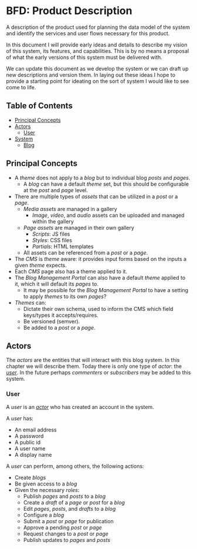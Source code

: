 # BFD: Product Description
A description of the product used for planning the data model of the system and identify the services and user flows necessary for this product.

In this document I will provide early ideas and details to describe my vision of this system, its features, and capabilities. This is by no means a proposal of what the early versions of this system must be delivered with.

We can update this document as we develop the system or we can draft up new descriptions and version them. In laying out these ideas I hope to provide a starting point for ideating on the sort of system I would like to see come to life.

## Table of Contents
* [Principal Concepts](#principal-concepts)
* [Actors](#actors)
  * [User](#user)
* [System](#system)
  * [Blog](#blog)

## Principal Concepts
* A _theme_ does not apply to a _blog_ but to individual blog _posts_ and _pages_.
  * A _blog_ can have a default _theme_ set, but this should be configurable at the _post_ and _page_ level.
* There are multiple types of _assets_ that can be utilized in a _post_ or a _page_.
  * _Media assets_ are managed in a gallery
    * _Image_, _video_, and _audio_ assets can be uploaded and managed within the gallery
  * _Page assets_ are managed in their own gallery
    * _Scripts_: JS files
    * _Styles_: CSS files
    * _Partials_: HTML templates
  * All assets can be referenced from a _post_ or a _page_.
* The _CMS_ is _theme_ aware: it provides input forms based on the inputs a given _theme_ expects.
* Each _CMS_ page also has a theme applied to it.
* The _Blog Management Portal_ can also have a default _theme_ applied to it, which it will default its _pages_ to.
  * It may be possible for the _Blog Management Portal_ to have a setting to apply _themes_ to its own _pages_?
* _Themes_ can:
  * Dictate their own schema, used to inform the CMS which field keys/types it accepts/requires.
  * Be versioned (semver).
  * Be added to a _post_ or a _page_.

## Actors
The _actors_ are the entities that will interact with this blog system. In this chapter we will describe them. Today there is only one type of _actor_: the _[user](#user)_. In the future perhaps _commenters_ or _subscribers_ may be added to this system.

### User
A _user_ is an _[actor](#actors)_ who has created an account in the system.

A _user_ has:
* An email address
* A password
* A public id
* A user name
* A display name

A _user_ can perform, among others, the following actions:
* Create _blogs_
* Be given access to a _blog_
* Given the necessary _roles_:
  * Publish _pages_ and _posts_ to a _blog_
  * Create a _draft_ of a _page_ or _post_ for a _blog_
  * Edit _pages_, _posts_, and _drafts_ to a _blog_
  * Configure a _blog_
  * Submit a _post_ or _page_ for publication
  * Approve a pending _post_ or _page_
  * Request changes to a _post_ or _page_
  * Publish updates to _pages_ and _posts_

